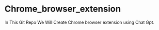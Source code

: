 # Chrome_browser_extension
In This Git Repo We Will Create Chrome browser extension using Chat Gpt.
